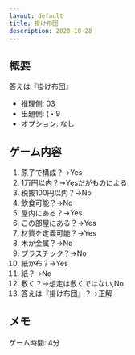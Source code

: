 ```yaml
---
layout: default
title: 掛け布団
description: 2020-10-28
---
```


## 概要

答えは『掛け布団』

- 推理側: 03
- 出題側: (・9
- オプション: なし

## ゲーム内容

1. 原子で構成？→Yes
2. 1万円以内？→Yesだがものによる
3. 税抜100円以内？→No
4. 飲食可能？→No
5. 屋内にある？→Yes
6. この部屋にある？→Yes
7. 材質を定義可能？→Yes
8. 木か金属？→No
9. プラスチック？→No
10. 紙か布？→Yes
11. 紙？→No
12. 敷く？→想定は敷くではない,No
13. 答えは『掛け布団』？→正解

## メモ

ゲーム時間: 4分
